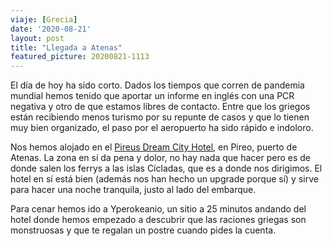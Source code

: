 ```yaml
---
viaje: [Grecia]
date: '2020-08-21'
layout: post
title: "Llegada a Atenas"
featured_picture: 20200821-1113
---
```


El día de hoy ha sido corto. Dados los tiempos que corren de pandemia mundial hemos tenido que aportar un informe en inglés con una PCR negativa y otro de que estamos libres de contacto. Entre que los griegos están recibiendo menos turismo por su repunte de casos y que lo tienen muy bien organizado, el paso por el aeropuerto ha sido rápido e indoloro.

Nos hemos alojado en el [Pireus Dream City Hotel](https://www.piraeusdream.gr), en Pireo, puerto de Atenas. La zona en sí da pena y dolor, no hay nada que hacer pero es de donde salen los ferrys a las islas Cícladas, que es a donde nos dirigimos. El hotel en sí está bien (además nos han hecho un upgrade porque sí) y sirve para hacer una noche tranquila, justo al lado del embarque.

Para cenar hemos ido a Yperokeanio, un sitio a 25 minutos andando del hotel donde hemos empezado a descubrir que las raciones griegas son monstruosas y que te regalan un postre cuando pides la cuenta.
